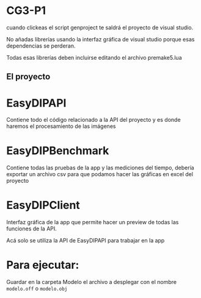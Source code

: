 # CG3-P1

cuando clickeas el script genproject te saldrá el proyecto de visual studio.

No añadas librerías usando la interfaz gráfica de visual studio porque esas dependencias se perderan.

Todas esas librerías deben incluirse editando el archivo premake5.lua


## El proyecto 

# EasyDIPAPI
Contiene todo el código relacionado a la API del proyecto y es donde haremos el procesamiento de las imágenes

# EasyDIPBenchmark
Contiene todas las pruebas de la app y las mediciones del tiempo, debería exportar un archivo csv para que podamos hacer las gráficas en excel del proyecto

# EasyDIPClient
Interfaz gráfica de la app que permite hacer un preview de todas las funciones de la API.

Acá solo se utiliza la API de EasyDIPAPI para trabajar en la app

# Para ejecutar:

Guardar en la carpeta Modelo el archivo a desplegar con el nombre `modelo.off` o `modelo.obj`

